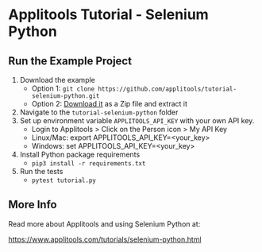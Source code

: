 # Applitools Tutorial - Selenium Python

## Run the Example Project
1. Download the example
    * Option 1: `git clone https://github.com/applitools/tutorial-selenium-python.git`
    * Option 2: [Download it](https://github.com/applitools/tutorial-selenium-python/archive/master.zip) as a Zip file and extract it
2. Navigate to the `tutorial-selenium-python` folder
3. Set up environment variable `APPLITOOLS_API_KEY` with your own API key.
    * Login to Applitools > Click on the Person icon > My API Key
    * Linux/Mac: export APPLITOOLS_API_KEY=<your_key>
    * Windows: set APPLITOOLS_API_KEY=<your_key>
4. Install Python package requirements
    * `pip3 install -r requirements.txt`
5. Run the tests
    * `pytest tutorial.py`


## More Info

Read more about Applitools and using Selenium Python at:

https://www.applitools.com/tutorials/selenium-python.html